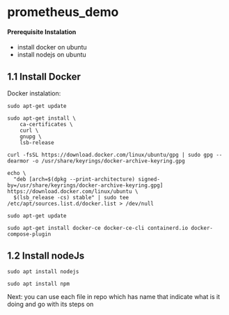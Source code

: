 # prometheus_demo
#### Prerequisite Instalation 

 - install docker on ubuntu
 - install nodejs on ubuntu
 
## 1.1 Install Docker

Docker instalation:

```
sudo apt-get update
```
```
sudo apt-get install \
    ca-certificates \
    curl \
    gnupg \
    lsb-release
```
```
curl -fsSL https://download.docker.com/linux/ubuntu/gpg | sudo gpg --dearmor -o /usr/share/keyrings/docker-archive-keyring.gpg
```
```
echo \
  "deb [arch=$(dpkg --print-architecture) signed-by=/usr/share/keyrings/docker-archive-keyring.gpg] https://download.docker.com/linux/ubuntu \
  $(lsb_release -cs) stable" | sudo tee /etc/apt/sources.list.d/docker.list > /dev/null
```
```
sudo apt-get update
```
```
sudo apt-get install docker-ce docker-ce-cli containerd.io docker-compose-plugin
```

## 1.2 Install nodeJs

```
sudo apt install nodejs
```
```
sudo apt install npm
```
Next: you can use each file in repo which has name that indicate what is it doing and go with its steps on 
